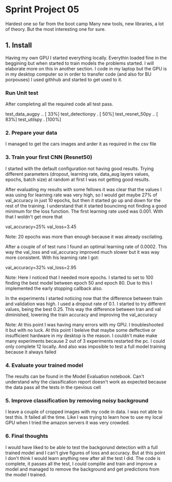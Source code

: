 # Sprint Project 05
Hardest one so far from the boot camp
Many new tools, new libraries, a lot of theory. But the most interesting one for sure.
## 1. Install
Having my own GPU I started everything locally. Everythin loaded fine in the beggining but when started to train models the problems started. I will elaborate more on this in another section. I code in my laptop but the GPU is in my desktop computer so in order to transfer code (and also for BU porpouses) I used githhub and started to get used to it. 

### Run Unit test
After completing all the required code all test pass.

test_data_augpy ..                     [ 33%]
test_detectionpy .                     [ 50%]
test_resnet_50py ..                    [ 83%]
test_utilspy .                         [100%]

### 2. Prepare your data
I managed to get the cars images and arder it as required in the csv file

### 3. Train your first CNN (Resnet50)
I started with the default configuration not having good results. Trying different parameters (dropout, learning rate, data_aug layers values, epochs, batch size) at random at first I was not getting good results. 

After evaluating my results with some fellows it was clear that the values I was using for learning rate was very high, so I would get maybe 27% of val_accuracy in just 10 epochs, but then it started go up and down for the rest of the training. I understand that it started bouncinng not finding a good minimum for the loss function. The first learning rate used was 0.001. With that I woldn't get more that 

val_accuracy=25%
val_loss=3.45

Note: 20 epochs was more than enough because it was already oscilating. 

After a couple of of test runs I found an optimal learning rate of 0.0002. This way the val_loss and val_accuracy improved much slower but it was way more consistent. With his learning rate I got:

val_accuracy=32%
val_loss=2.95

Note: Here I noticed that I needed more epochs. I started to set to 100 finding the best model between epoch 50 and epoch 80. Due to this I implemented the early stopping callback also.

In the experiments I started noticing now that the difference between train and validation was high. I used a dropout rate of 0.1. I started to try different values, being the best 0.25. This way the difference between tran and val diminished, lowering the train accuracy and improving the val_accuracy

Note: At this point I was having many errors with my GPU. I troubleshooted it but with no luck. At this point I beleive that maybe some deffective or insufficient hardware in my desktop is the reason. I couldn't make make many experiments because 2 out of 3 experiments restarted the pc. I could only complete 12 locally. And also was imposible to test a full model training because it always failed

### 4. Evaluate your trained model
The results can be found in the Model Evaluation notebook. Can't understand why the classification report doesn't work as expected because the data pass all the tests in the rpevious cell

### 5. Improve classification by removing noisy background

I leave a couple of cropped images with my code in data. I was not able to test this. It failed all the time. Like I was trying to learn how to use my local GPU when I tried the amazon servers it was very crowded. 

### 6. Final thoughts

I would have liked to be able to test the backgorund detection with a full trained model and I can't give figures of loss and accuracy. But at this point I don't think I would learn anything new after all the test I did. The code is complete, it passes all the test, I could complile and train and improve a model and managed to remove the background and get predictions from the model I trained. 